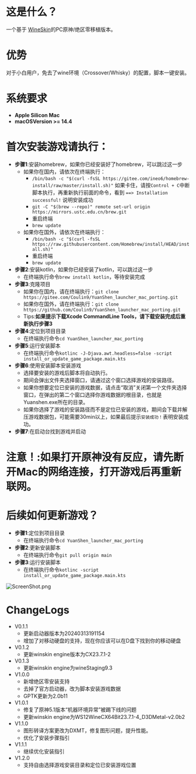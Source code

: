 # 这是什么？

一个基于 [WineSkin](https://github.com/Gcenx/WineskinServer)的PC原神/绝区零移植版本。

# 优势

对于小白用户，免去了wine环境（Crossover/Whisky）的配置，脚本一键安装。

# 系统要求

+ **Apple Silicon Mac**  
+ **macOSVersion >= 14.4**

# 首次安装游戏请执行：

+ **步骤1**:安装homebrew，如果你已经安装好了homebrew，可以跳过这一步
  + 如果你在国内，请依次在终端执行：
    + `/bin/bash -c "$(curl -fsSL https://gitee.com/ineo6/homebrew-install/raw/master/install.sh)"` 如果卡住，请按`Control + C`中断脚本执行，再重新执行前面的命令，看到 `==> Installation successful!` 说明安装成功
    + `git -C "$(brew --repo)" remote set-url origin https://mirrors.ustc.edu.cn/brew.git`
    + 重启终端
    + `brew update`
  + 如果你在国外，请依次在终端执行：
    + `/bin/bash -c "$(curl -fsSL https://raw.githubusercontent.com/Homebrew/install/HEAD/install.sh)"`
    + 重启终端
    + `brew update`
+ **步骤2**:安装kotlin，如果你已经安装了kotlin，可以跳过这一步
  + 在终端执行命令`brew install kotlin`，等待安装完成
+ **步骤3**:克隆项目
  + 如果你在国内，请在终端执行：`git clone https://gitee.com/Coulin9/YuanShen_launcher_mac_porting.git`
  + 如果你在国外，请在终端执行：`git clone https://github.com/Coulin9/YuanShen_launcher_mac_porting.git`
  + Tips:**如果提示下载Xcode CommandLine Tools，请下载安装完成后重新执行步骤3**
+ **步骤4**:定位到项目目录
  + 在终端执行命令`cd YuanShen_launcher_mac_porting`
+ **步骤5**:运行安装脚本
  + 在终端执行命令`kotlinc -J-Djava.awt.headless=false -script install_or_update_game_package.main.kts`
+ **步骤6**:使用安装脚本安装游戏
  + 选择要安装的游戏后脚本将自动执行。
  + 期间会弹出文件夹选择窗口，请通过这个窗口选择游戏的安装路径。
  + 如果你想要定位已安装的游戏数据，请点击“取消”关闭第一个文件夹选择窗口，在弹出的第二个窗口选择你游戏数据的根目录，也就是Yuanshen.exe所在的目录。
  + 如果你选择了游戏的安装路径而不是定位已安装的游戏，期间会下载并解压游戏数据包，可能需要30min以上，如果最后提示`安装成功！`表明安装成功。
+ **步骤7**:在启动台找到游戏并启动

# 注意！:如果打开原神没有反应，请先断开Mac的网络连接，打开游戏后再重新联网。

# 后续如何更新游戏？

+ **步骤1**:定位到项目目录
  + 在终端执行命令`cd YuanShen_launcher_mac_porting`
+ **步骤2**:更新安装脚本
  + 在终端执行命令`git pull origin main`
+ **步骤3**:运行安装脚本
  + 在终端执行命令`kotlinc -script install_or_update_game_package.main.kts`

![ScreenShot.png](ScreenShot.png)

# ChangeLogs
+ V0.1.1
    + 更新启动器版本为20240313191154
    + 增加了对移动硬盘的支持，现在你应该可以在D盘下找到你的移动硬盘
+ V0.1.2
    + 更新winskin engine版本为CX23.7.1-2
+ V0.1.3
    + 更新winskin engine为wineStaging9.3
+ V1.0.0
  + 新增绝区零安装支持
  + 去掉了官方启动器，改为脚本安装游戏数据
  + GPTK更新为2.0b11
+ V1.0.1
  + 修复了原神5.1版本“机器环境异常”被踢下线的问题
  + 更新winskin engine为WS12WineCX64Bit23.7.1-4_D3DMetal-v2.0b2
+ V1.1.0
  + 图形转译方案更改为DXMT，修复图形问题，提升性能。
  + 优化了安装步骤指引
+ V1.1.1
  + 继续优化安装指引
+ V1.2.0
  + 支持自由选择游戏安装目录和定位已安装游戏位置